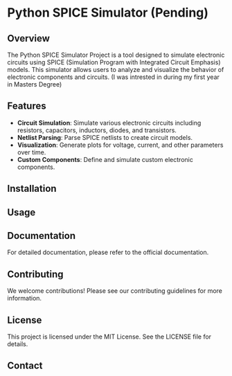# Python SPICE Simulator (Pending)

## Overview
The Python SPICE Simulator Project is a tool designed to simulate electronic circuits using SPICE (Simulation Program with Integrated Circuit Emphasis) models. This simulator allows users to analyze and visualize the behavior of electronic components and circuits. (I was intrested in during my first year in Masters Degree)

## Features
- **Circuit Simulation**: Simulate various electronic circuits including resistors, capacitors, inductors, diodes, and transistors.
- **Netlist Parsing**: Parse SPICE netlists to create circuit models.
- **Visualization**: Generate plots for voltage, current, and other parameters over time.
- **Custom Components**: Define and simulate custom electronic components.

## Installation

## Usage

## Documentation
For detailed documentation, please refer to the official documentation.

## Contributing
We welcome contributions! Please see our contributing guidelines for more information.

## License
This project is licensed under the MIT License. See the LICENSE file for details.

## Contact
